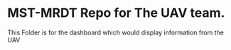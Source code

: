# MST-MRDT Repo for The UAV team. 

This Folder is for the dashboard which would display information from the UAV
